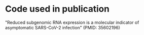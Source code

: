 # Code used in publication
"Reduced subgenomic RNA expression is a molecular indicator of asymptomatic SARS-CoV-2 infection" (PMID: 35602196)

